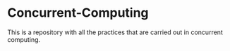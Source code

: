 # Concurrent-Computing
This is a repository with all the practices that are carried out in concurrent computing.
